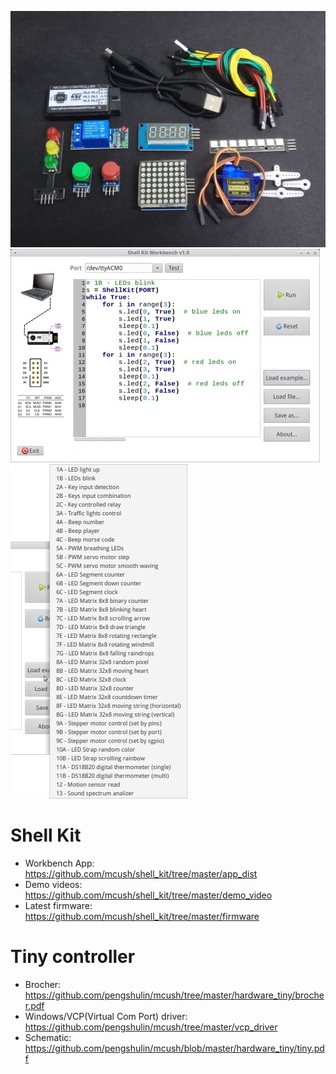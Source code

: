 ![](img/contents.jpg)
![](img/software.jpg)
![](img/load_menu.png)

Shell Kit
=========
* Workbench App: <https://github.com/mcush/shell_kit/tree/master/app_dist>
* Demo videos: <https://github.com/mcush/shell_kit/tree/master/demo_video>
* Latest firmware: <https://github.com/mcush/shell_kit/tree/master/firmware>


Tiny controller
===============
* Brocher: <https://github.com/pengshulin/mcush/tree/master/hardware_tiny/brocher.pdf>
* Windows/VCP(Virtual Com Port) driver: <https://github.com/pengshulin/mcush/tree/master/vcp_driver>
* Schematic: <https://github.com/pengshulin/mcush/blob/master/hardware_tiny/tiny.pdf>
